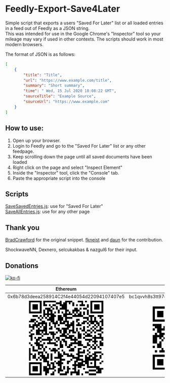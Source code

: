 # Feedly-Export-Save4Later

Simple script that exports a users "Saved For Later" list or all loaded entries in a feed out of Feedly as a JSON string.  
This was intended for use in the Google Chrome's "Inspector" tool so your mileage may vary if used in other contexts.
The scripts should work in most modern browsers.

The format of JSON is as follows:

```json
[
    {
        "title": "Title",
        "url": "https://www.example.com/title",
        "summary": "Short summary",
        "time": " Wed, 15 Jul 2020 18:08:22 GMT",
        "sourceTitle": "Example Source",
        "sourceUrl": "https://www.example.com"
    }
]
```

## How to use:

1. Open up your browser.
2. Login to Feedly and go to the "Saved For Later" list or any other feedpage.
3. Keep scrolling down the page until all saved documents have been loaded
4. Right click on the page and select "Inspect Element"
5. Inside the "Inspector" tool, click the "Console" tab.
6. Paste the appropriate script into the console

## Scripts

[SaveSavedEntries.js](SaveSavedEntries.js): use for "Saved For Later"  
[SaveAllEntries.js](SaveAllEntries.js): use for any other page

## Thank you

[BradCrawford](https://gist.github.com/bradcrawford/7288411) for the original snippet. [fkneist](https://github.com/fkneist) and [daun](https://github.com/daun) for the contribution.

ShockwaveNN, Dexnero, selcukakbas & nazgul6 for their input.


## Donations

[![ko-fi](https://www.ko-fi.com/img/githubbutton_sm.svg)](https://ko-fi.com/T6T51XKUJ)

|Ethereum|Bitcoin|
|:-:	|:-:	|
|0x6b78d3deea258914C2f4e44054d22094107407e5|bc1qvvh8s3tt97cwy20mfdttpwqw0vgsrrceq8zkmw|
|![eth](https://raw.githubusercontent.com/Barabazs/Barabazs/master/.github/eth.png)|![btc](https://raw.githubusercontent.com/Barabazs/Barabazs/master/.github/btc.png)|



